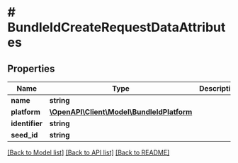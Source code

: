 # # BundleIdCreateRequestDataAttributes

## Properties

Name | Type | Description | Notes
------------ | ------------- | ------------- | -------------
**name** | **string** |  | 
**platform** | [**\OpenAPI\Client\Model\BundleIdPlatform**](BundleIdPlatform.md) |  | 
**identifier** | **string** |  | 
**seed_id** | **string** |  | [optional] 

[[Back to Model list]](../../README.md#documentation-for-models) [[Back to API list]](../../README.md#documentation-for-api-endpoints) [[Back to README]](../../README.md)


